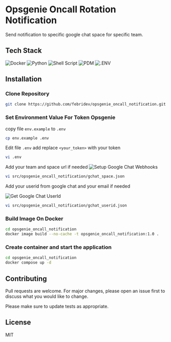 # Opsgenie Oncall Rotation Notification

Send notification to specific google chat space for specific team.

## Tech Stack

![Docker](https://img.shields.io/badge/docker-%230db7ed.svg?style=for-the-badge&logo=docker&logoColor=white)
![Python](https://img.shields.io/badge/python-3.12-3670A0?style=for-the-badge&logo=python&logoColor=ffdd54)
![Shell Script](https://img.shields.io/badge/shell_script-%23121011.svg?style=for-the-badge&logo=gnu-bash&logoColor=white)
![PDM](https://img.shields.io/badge/PDM-%233B82F6.svg?style=for-the-badge&logo=pdm&logoColor=0B3D8D&color=AC75D7)
![.ENV](https://img.shields.io/badge/env-%233B82F6.svg?style=for-the-badge&logo=.env&logoColor=0B3D8D&color=ECD53F)

## Installation

### Clone Repository

```bash
git clone https://github.com/febridev/opsgenie_oncall_notification.git
```

### Set Environment Value For Token Opsgenie

copy file `env.example` to `.env`

```bash
cp env.example .env
```

Edit file `.env` add replace `<your_token>` with your token

```bash
vi .env
```

Add your team and space url if needed
![Setup Google Chat Webhooks](https://developers.google.com/workspace/chat/quickstart/webhooks)

```bash
vi src/opsgenie_oncall_notification/gchat_space.json
```

Add your userid from google chat and your email if needed

![Get Google Chat UserId](https://developers.google.com/workspace/chat/api/reference/rest)

```bash
vi src/opsgenie_oncall_notification/gchat_userid.json
```

### Build Image On Docker

```bash
cd opsgenie_oncall_notification
docker image build --no-cache -t opsgenie_oncall_notification:1.0 .
```

### Create container and start the application

```bash
cd opsgenie_oncall_notification
docker compose up -d
```

## Contributing

Pull requests are welcome. For major changes, please open an issue first
to discuss what you would like to change.

Please make sure to update tests as appropriate.

## License
MIT
